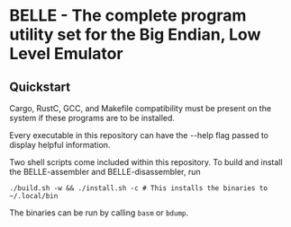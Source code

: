 # BELLE - The complete program utility set for the Big Endian, Low Level Emulator

## Quickstart

Cargo, RustC, GCC, and Makefile compatibility must be present on the system if these programs are to be installed.

Every executable in this repository can have the --help flag passed to display helpful information.

Two shell scripts come included within this repository. To build and install the BELLE-assembler and BELLE-disassembler, run

```./build.sh -w && ./install.sh -c # This installs the binaries to ~/.local/bin```

The binaries can be run by calling `basm` or `bdump`.
